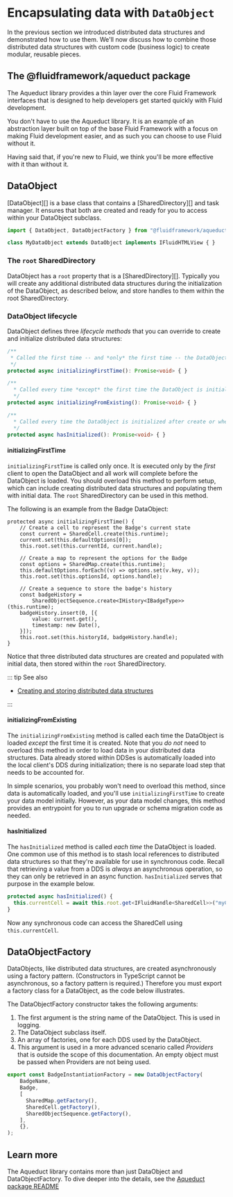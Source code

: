 # Encapsulating data with `DataObject`

In the previous section we introduced distributed data structures and demonstrated how to use them. We'll now discuss
how to combine those distributed data structures with custom code (business logic) to create modular, reusable pieces.


## The @fluidframework/aqueduct package

The Aqueduct library provides a thin layer over the core Fluid Framework interfaces that is designed to help developers
get started quickly with Fluid development.

You don't have to use the Aqueduct library. It is an example of an abstraction layer built on top of the base Fluid
Framework with a focus on making Fluid development easier, and as such you can choose to use Fluid without it.

Having said that, if you're new to Fluid, we think you'll be more effective with it than without it.


## DataObject

[DataObject][] is a base class that contains a [SharedDirectory][] and task manager. It ensures that both are created
and ready for you to access within your DataObject subclass.

```ts
import { DataObject, DataObjectFactory } from "@fluidframework/aqueduct";

class MyDataObject extends DataObject implements IFluidHTMLView { }
```


### The `root` SharedDirectory

DataObject has a `root` property that is a [SharedDirectory][]. Typically you will create any additional distributed data
structures during the initialization of the DataObject, as described below, and store handles to them within the root
SharedDirectory.

### DataObject lifecycle

DataObject defines three _lifecycle methods_ that you can override to create and initialize distributed data
structures:

```ts
/**
 * Called the first time -- and *only* the first time -- the DataObject is initialized.
 */
protected async initializingFirstTime(): Promise<void> { }

/**
  * Called every time *except* the first time the DataObject is initialized.
  */
protected async initializingFromExisting(): Promise<void> { }

/**
  * Called every time the DataObject is initialized after create or when loaded from existing.
  */
protected async hasInitialized(): Promise<void> { }
```

#### initializingFirstTime

`initializingFirstTime` is called only once. It is executed only by the _first_ client to open the DataObject and all
work will complete before the DataObject is loaded. You should overload this method to perform setup, which can include creating
distributed data structures and populating them with initial data. The `root` SharedDirectory can be used in this
method.

The following is an example from the Badge DataObject:

```ts{5,10,19}
protected async initializingFirstTime() {
    // Create a cell to represent the Badge's current state
    const current = SharedCell.create(this.runtime);
    current.set(this.defaultOptions[0]);
    this.root.set(this.currentId, current.handle);

    // Create a map to represent the options for the Badge
    const options = SharedMap.create(this.runtime);
    this.defaultOptions.forEach((v) => options.set(v.key, v));
    this.root.set(this.optionsId, options.handle);

    // Create a sequence to store the badge's history
    const badgeHistory =
        SharedObjectSequence.create<IHistory<IBadgeType>>(this.runtime);
    badgeHistory.insert(0, [{
        value: current.get(),
        timestamp: new Date(),
    }]);
    this.root.set(this.historyId, badgeHistory.handle);
}
```

Notice that three distributed data structures are created and populated with initial data, then stored within the `root`
SharedDirectory.

::: tip See also

- [Creating and storing distributed data structures](./dds.md#creating-and-storing-distributed-data-structures)

:::

#### initializingFromExisting

The `initializingFromExisting` method is called each time the DataObject is loaded _except_ the first time it
is created. Note that you _do not_ need to overload this method in order to load data in your distributed data
structures. Data already stored within DDSes is automatically loaded into the local client's DDS during initialization; there is no separate
load step that needs to be accounted for.

In simple scenarios, you probably won't need to overload this method, since data is automatically loaded, and you'll use
`initializingFirstTime` to create your data model initially. However, as your data model changes, this method provides
an entrypoint for you to run upgrade or schema migration code as needed.

#### hasInitialized

The `hasInitialized` method is called _each time_ the DataObject is loaded. One common use of this method is to stash
local references to distributed data structures so that they're available for use in synchronous code. Recall that
retrieving a value from a DDS is _always_ an asynchronous operation, so they can only be retrieved in an async function.
`hasInitialized` serves that purpose in the example below.

```ts
protected async hasInitialized() {
  this.currentCell = await this.root.get<IFluidHandle<SharedCell>>("myCell").get();
}
```

Now any synchronous code can access the SharedCell using `this.currentCell`.


## DataObjectFactory

DataObjects, like distributed data structures, are created asynchronously using a factory pattern. (Constructors in
TypeScript cannot be asynchronous, so a factory pattern is required.) Therefore you must export a factory class for a
DataObject, as the code below illustrates.

The DataObjectFactory constructor takes the following arguments:

1. The first argument is the string name of the DataObject. This is used in logging.
1. The DataObject subclass itself.
1. An array of factories, one for each DDS used by the DataObject.
1. This argument is used in a more advanced scenario called _Providers_ that is outside the scope of this documentation.
   An empty object must be passed when Providers are not being used.

```ts
export const BadgeInstantiationFactory = new DataObjectFactory(
    BadgeName,
    Badge,
    [
      SharedMap.getFactory(),
      SharedCell.getFactory(),
      SharedObjectSequence.getFactory(),
    ],
    {},
);
```

## Learn more

The Aqueduct library contains more than just DataObject and DataObjectFactory. To dive deeper into the details, see the
[Aqueduct package README](https://github.com/microsoft/FluidFramework/blob/master/packages/framework/aqueduct/README.md)
